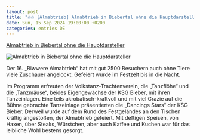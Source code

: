 ```yaml
---
layout: post
title: "🔥🔥 [Almabtrieb] Almabtrieb in Biebertal ohne die Hauptdarsteller"
date: Sun, 15 Sep 2024 19:00:00 +0200
categories: entries DE
---
```

[Almabtrieb in Biebertal ohne die Hauptdarsteller](https://www.mittelhessen.de/lokales/kreis-giessen/biebertal/almabtrieb-in-biebertal-ohne-die-hauptdarsteller-3973692)

![Almabtrieb in Biebertal ohne die Hauptdarsteller](https://img.mittelhessen.de/lokales/kreis-giessen/biebertal/dzibmk-l1237474.jpg/alternates/OG_IMAGE_1200/l1237474.jpg)

Der 16. „Biwwere Almabtrieb“ hat mit gut 2500 Besuchern auch ohne Tiere viele Zuschauer angelockt. Gefeiert wurde im Festzelt bis in die Nacht.

Im Programm erfreuten der Volkstanz-Trachtenverein, die „Tanzflöhe“ und die „Tanzmäuse“, beides Eigengewächse der KSG Bieber, mit ihren Tanzeinlagen. Eine teils akrobatisch-kraftvoll und mit viel Grazie auf die Bühne gebrachte Tanzeinlage präsentierten die „Dancings Stars“ der KSG Bieber. Derweil wurde auf dem Rund des Festgeländes an den Tischen kräftig angestoßen, der Almabtrieb gefeiert. Mit deftigen Speisen, von Haxen, über Steaks, Würstchen, aber auch Kaffee und Kuchen war für das leibliche Wohl bestens gesorgt.

